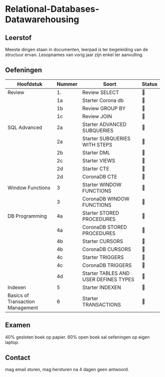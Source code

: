 # Relational-Databases-Datawarehousing
## Leerstof
Meeste dingen staan in documenten, leerpad is ter begeleiding van de structuur ervan.
Lesopnames van vorig jaar zijn enkel ter aanvulling.

## Oefeningen
| Hoofdstuk | Nummer | Soort | Status |
| --- | --- | --- | --- | 
| Review | 1. | Review SELECT | 💚 |
|| 1a | Starter Corona db | 💚 | 
|| 1b | Review GROUP BY | 💚 | 
|| 1c | Review JOIN | 💚 |
|SQL Advanced| 2a | Starter ADVANCED SUBQUERIES | 💚 |
|| 2a | Starter SUBQUERIES WITH STEPS | 💚 |
|| 2b | Starter DML | 💚 |
|| 2c | Starter VIEWS | 💚 |
|| 2d | Starter CTE | 💚 |
|| 2d | CoronaDB CTE | 💚 |
|Window Functions| 3 | Starter WINDOW FUNCTIONS | 💚 |
|| 3 | CoronaDB WINDOW FUNCTIONS | 🤍 |
|DB Programming| 4a | Starter STORED PROCEDURES | 🤍 |
|| 4a | CoronaDB STORED PROCEDURES | 🤍 |
|| 4b | Starter CURSORS | 🤍 |
|| 4b | CoronaDB CURSORS | 🤍 |
|| 4c | Starter TRIGGERS | 🤍 |
|| 4c | CoronaDB TRIGGERS | 🤍 |
|| 4d | Starter TABLES AND USER DEFINES TYPES | 🤍 |
|Indexen| 5 | Starter INDEXEN | 🤍 |
|Basics of Transaction Management| 6 | Starter TRANSACTIONS | 🤍 |


## Examen
40% gesloten boek op papier.
60% open boek sal oefeningen op eigen laptop.

## Contact
mag email sturen, mag hersturen na 4 dagen geen antwoord.
